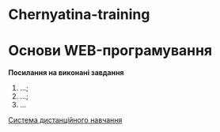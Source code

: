 # Chernyatina-training<!doctype html>
<html>
<head>
 <link rel="shortcut icon" href="/images/favicon.ico" type="image/x-icon">
<meta charset="utf-8">
<title>Основи WEB-програмування</title>
<h1>Основи WEB-програмування</h1>
   <meta name="description" content="Основи WEB-програмування, html, css." />
 </head>
 <body>
  <p><strong>Посилання на виконані завдання</strong></p>
  <ol>
    <li>...;</li>
    <li>...;</li>
    <li>...</li>
  </ol>
 <p><a href="http://математика.укр">Система дистанційного навчання</a></p>
 </body>
 </html>
